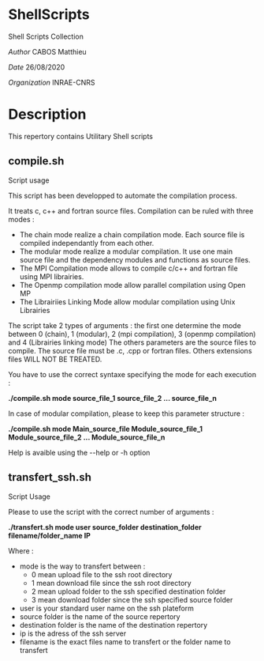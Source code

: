 # ShellScripts
Shell Scripts Collection

*Author* CABOS Matthieu

*Date*   26/08/2020

*Organization* INRAE-CNRS

# Description

This repertory contains Utilitary Shell scripts

compile.sh
----------

Script usage

This script has been developped to automate the compilation process.

It treats c, c++ and fortran source files. Compilation can be ruled with three modes :
* The chain mode realize a chain compilation mode.
Each source file is compiled independantly from each other.
* The modular mode realize a modular compilation.
It use one main source file and the dependency modules and functions as source files.
* The MPI Compilation mode allows to compile c/c++ and fortran file using MPI librairies.
* The Openmp compilation mode allow parallel compilation using Open MP
* The Librairiies Linking Mode allow modular compilation using Unix Librairies

The script take 2 types of arguments : the first one determine the mode between 
0 (chain),  1 (modular), 2 (mpi compilation), 3 (openmp compilation) and 4 (Librairies linking mode)
The others parameters are the source files to compile.
The source file must be .c, .cpp or fortran files. 
Others extensions files WILL NOT BE TREATED.

You have to use the correct syntaxe specifying the mode for each execution :

**./compile.sh mode source_file_1 source_file_2 ... source_file_n**
 
 In case of modular compilation, please to keep this parameter structure :

**./compile.sh mode Main_source_file Module_source_file_1 Module_source_file_2 ... Module_source_file_n**
	
 Help is avaible using the --help or -h option
 
 transfert_ssh.sh
 ----------------
 
 Script Usage
 
 Please to use the script with the correct number of arguments :
 
**./transfert.sh mode user source_folder destination_folder filename/folder_name IP**

Where :

* mode is the way to transfert between :
	* 0 mean upload file to the ssh root directory
	* 1 mean download file since the ssh root directory
	* 2 mean upload folder to the ssh specified destination folder
	* 3 mean download folder since the ssh specified source folder
* user is your standard user name on the ssh plateform
* source folder is the name of the source repertory
* destination folder is the name of the destination repertory
* ip is the adress of the ssh server
* filename is the exact files name to transfert or the folder name to transfert
